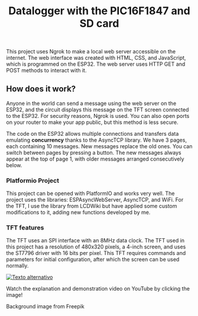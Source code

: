 <h1 align="center">Datalogger with the PIC16F1847 and SD card</h1>
<br>

This project uses Ngrok to make a local web server accessible on the internet. The web interface was created with HTML, CSS, and JavaScript, which is programmed on the ESP32. The web server uses HTTP GET and POST methods to interact with it.

## How does it work?

Anyone in the world can send a message using the web server on the ESP32, and the circuit displays this message on the TFT screen connected to the ESP32. For security reasons, Ngrok is used. You can also open ports on your router to make your app public, but this method is less secure.

The code on the ESP32 allows multiple connections and transfers data emulating **concurrency** thanks to the AsyncTCP library.
We have 3 pages, each containing 10 messages. New messages replace the old ones. You can switch between pages by pressing a button. The new messages always appear at the top of page 1, with older messages arranged consecutively below.

### Platformio Project
This project can be opened with PlatformIO and works very well. The project uses the libraries: ESPAsyncWebServer, AsyncTCP, and WiFi. For the TFT, I use the library from LCDWiki but have applied some custom modifications to it, adding new functions developed by me.

### TFT features
The TFT uses an SPI interface with an 8MHz data clock. The TFT used in this project has a resolution of 480x320 pixels, a 4-inch screen, and uses the ST7796 driver with 16 bits per pixel. 
This TFT requires commands and parameters for initial configuration, after which the screen can be used normally.

[![Texto alternativo](https://img.youtube.com/vi/qekGmXMEP9A/maxresdefault.jpg)](https://www.youtube.com/watch?v=qekGmXMEP9A)

Watch the explanation and demonstration video on YouTube by clicking the image!


Background image from Freepik
